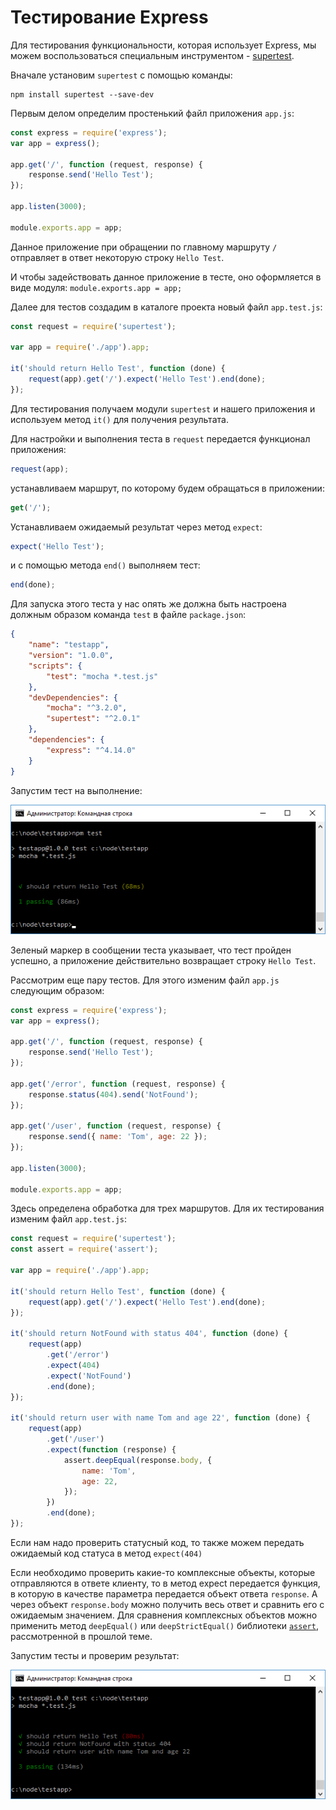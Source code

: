 # Тестирование Express

Для тестирования функциональности, которая использует Express, мы можем воспользоваться специальным инструментом - [supertest](https://www.npmjs.com/package/supertest).

Вначале установим `supertest` с помощью команды:

```
npm install supertest --save-dev
```

Первым делом определим простенький файл приложения `app.js`:

```js
const express = require('express');
var app = express();

app.get('/', function (request, response) {
    response.send('Hello Test');
});

app.listen(3000);

module.exports.app = app;
```

Данное приложение при обращении по главному маршруту `/` отправляет в ответ некоторую строку `Hello Test`.

И чтобы задействовать данное приложение в тесте, оно оформляется в виде модуля: `module.exports.app = app;`

Далее для тестов создадим в каталоге проекта новый файл `app.test.js`:

```js
const request = require('supertest');

var app = require('./app').app;

it('should return Hello Test', function (done) {
    request(app).get('/').expect('Hello Test').end(done);
});
```

Для тестирования получаем модули `supertest` и нашего приложения и используем метод `it()` для получения результата.

Для настройки и выполнения теста в `request` передается функционал приложения:

```js
request(app);
```

устанавливаем маршрут, по которому будем обращаться в приложении:

```js
get('/');
```

Устанавливаем ожидаемый результат через метод `expect`:

```js
expect('Hello Test');
```

и с помощью метода `end()` выполняем тест:

```js
end(done);
```

Для запуска этого теста у нас опять же должна быть настроена должным образом команда `test` в файле `package.json`:

```json
{
    "name": "testapp",
    "version": "1.0.0",
    "scripts": {
        "test": "mocha *.test.js"
    },
    "devDependencies": {
        "mocha": "^3.2.0",
        "supertest": "^2.0.1"
    },
    "dependencies": {
        "express": "^4.14.0"
    }
}
```

Запустим тест на выполнение:

![5.6.png](5.6.png)

Зеленый маркер в сообщении теста указывает, что тест пройден успешно, а приложение действительно возвращает строку `Hello Test`.

Рассмотрим еще пару тестов. Для этого изменим файл `app.js` следующим образом:

```js
const express = require('express');
var app = express();

app.get('/', function (request, response) {
    response.send('Hello Test');
});

app.get('/error', function (request, response) {
    response.status(404).send('NotFound');
});

app.get('/user', function (request, response) {
    response.send({ name: 'Tom', age: 22 });
});

app.listen(3000);

module.exports.app = app;
```

Здесь определена обработка для трех маршрутов. Для их тестирования изменим файл `app.test.js`:

```js
const request = require('supertest');
const assert = require('assert');

var app = require('./app').app;

it('should return Hello Test', function (done) {
    request(app).get('/').expect('Hello Test').end(done);
});

it('should return NotFound with status 404', function (done) {
    request(app)
        .get('/error')
        .expect(404)
        .expect('NotFound')
        .end(done);
});

it('should return user with name Tom and age 22', function (done) {
    request(app)
        .get('/user')
        .expect(function (response) {
            assert.deepEqual(response.body, {
                name: 'Tom',
                age: 22,
            });
        })
        .end(done);
});
```

Если нам надо проверить статусный код, то также можем передать ожидаемый код статуса в метод `expect(404)`

Если необходимо проверить какие-то комплексные объекты, которые отправляются в ответе клиенту, то в метод expect передается функция, в которую в качестве параметра передается объект ответа `response`. А через объект `response.body` можно получить весь ответ и сравнить его с ожидаемым значением. Для сравнения комплексных объектов можно применить метод `deepEqual()` или `deepStrictEqual()` библиотеки [`assert`](../../api/assert.md), рассмотренной в прошлой теме.

Запустим тесты и проверим результат:

![5.7.png](5.7.png)
